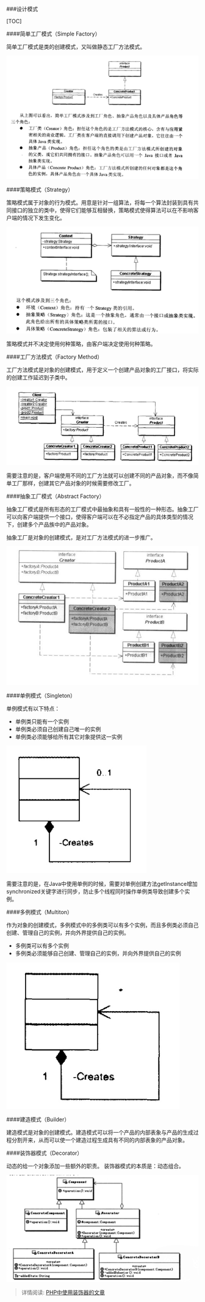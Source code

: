###设计模式

[TOC]

####简单工厂模式（Simple Factory）

简单工厂模式是类的创建模式，又叫做静态工厂方法模式。

![ds-simple-factory][]

####策略模式（Strategy）

策略模式属于对象的行为模式。用意是针对一组算法，将每一个算法封装到具有共同接口的独立的类中，使得它们能够互相替换，策略模式使得算法可以在不影响客户端的情况下发生变化。

![di-Strategy][]

策略模式并不决定使用何种策略，由客户端决定使用何种策略。


####工厂方法模式（Factory Method）

工厂方法模式是对象的创建模式，用于定义一个创建产品对象的工厂接口，将实际的创建工作延迟到子类中。

![di-factory-method][]

需要注意的是，客户端使用不同的工厂方法就可以创建不同的产品对象，而不像简单工厂那样，创建其它产品对象的时候需要修改工厂。


####抽象工厂模式（Abstract Factory）

抽象工厂模式是所有形态的工厂模式中最抽象和具有一般性的一种形态。抽象工厂可以向客户端提供一个接口，使得客户端可以在不必指定产品的具体类型的情况下，创建多个产品族中的产品对象。

抽象工厂是对象的创建模式，是对工厂方法模式的进一步推广。

![di-abs-method][]


####单例模式（Singleton）

单例模式有以下特点：

- 单例类只能有一个实例
- 单例类必须自己创建自己唯一的实例
- 单例类必须能够给所有其它对象提供这一实例

![di-singleton][]

需要注意的是，在Java中使用单例的时候，需要对单例创建方法getInstance增加synchronized关键字进行同步，防止多个线程同时操作单例类导致创建多个实例。

####多例模式（Multiton）

作为对象的创建模式，多例模式中的多例类可以有多个实例，而且多例类必须自己创建、管理自己的实例，并向外界提供自己的实例。

- 多例类可以有多个实例
- 多例类必须能够自己创建、管理自己的实例，并向外界提供自己的实例

![di-multi][]

####建造模式（Builder）

建造模式是对象的创建模式。建造模式可以将一个产品的内部表象与产品的生成过程分割开来，从而可以使一个建造过程生成具有不同的内部表象的产品对象。


####装饰器模式（Decorator）

动态的给一个对象添加一些额外的职责。
装饰器模式的本质是：动态组合。

![di-decorator][]

> 详情阅读: [PHP中使用装饰器的文章](http://huoding.com/2012/03/04/144)



[ds-simple-factory]: ./resources/ds-simple-factory.jpg
[di-Strategy]: ./resources/di-Strategy.jpg
[di-factory-method]: ./resources/di-factory-method.jpg
[di-abs-method]: ./resources/di-abs-method.jpg
[di-singleton]: ./resources/di-singleton.jpg
[di-multi]: ./resources/di-multi.jpg
[di-decorator]: ./resources/di-decorator.jpg

